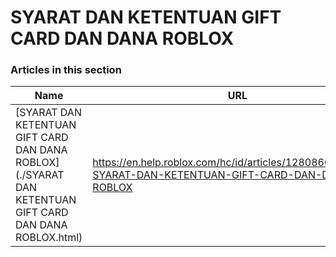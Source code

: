 # SYARAT DAN KETENTUAN GIFT CARD DAN DANA ROBLOX  
### Articles in this section
Name|URL
-|-
[SYARAT DAN KETENTUAN GIFT CARD DAN DANA ROBLOX](./SYARAT DAN KETENTUAN GIFT CARD DAN DANA ROBLOX.html) |https://en.help.roblox.com/hc/id/articles/12808609433108-SYARAT-DAN-KETENTUAN-GIFT-CARD-DAN-DANA-ROBLOX
